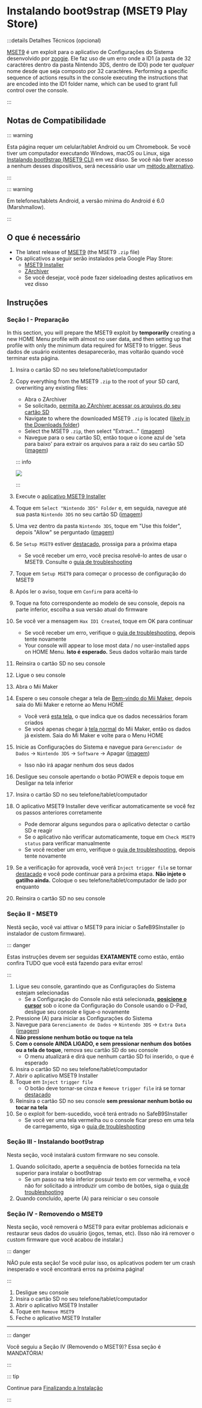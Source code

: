 # Instalando boot9strap (MSET9 Play Store)

:::details Detalhes Técnicos (opcional)

[MSET9](https://github.com/zoogie/MSET9) é um exploit para o aplicativo de Configurações do Sistema desenvolvido por [zoogie](https://github.com/zoogie). Ele faz uso de um erro onde a ID1 (a pasta de 32 caractéres dentro da pasta Nintendo 3DS, dentro de ID0) pode ter _qualquer_ nome desde que seja composto por 32 caractéres. Performing a specific sequence of actions results in the console executing the instructions that are encoded into the ID1 folder name, which can be used to grant full control over the console.

:::

## Notas de Compatibilidade

::: warning

Esta página requer um celular/tablet Android ou um Chromebook. Se você tiver um computador executando Windows, macOS ou Linux, siga [Instalando boot9strap (MSET9 CLI)](installing-boot9strap-\(mset9-cli\)) em vez disso. Se você não tiver acesso a nenhum desses dispositivos, será necessário usar um [método alternativo](https://wiki.hacks.guide/wiki/3DS:Alternate_Exploits).

:::

::: warning

Em telefones/tablets Android, a versão mínima do Android é 6.0 (Marshmallow).

:::

## O que é necessário

- The latest release of [MSET9](https://github.com/hacks-guide/MSET9/releases/latest) (the MSET9 `.zip` file)
- Os aplicativos a seguir serão instalados pela Google Play Store:
    - [MSET9 Installer](https://play.google.com/store/apps/details?id=moe.saru.homebrew.console3ds.mset9_installer_android)
    - [ZArchiver](https://play.google.com/store/apps/details?id=ru.zdevs.zarchiver)
    - Se você desejar, você pode fazer sideloading destes aplicativos em vez disso

## Instruções

### Seção I - Preparação

In this section, you will prepare the MSET9 exploit by **temporarily** creating a new HOME Menu profile with almost no user data, and then setting up that profile with only the minimum data required for MSET9 to trigger. Seus dados de usuário existentes desaparecerão, mas voltarão quando você terminar esta página.

1. Insira o cartão SD no seu telefone/tablet/computador

2. Copy everything from the MSET9 `.zip` to the root of your SD card, overwriting any existing files:

    - Abra o ZArchiver
    - Se solicitado, [permita ao ZArchiver acessar os arquivos do seu cartão SD](/images/screenshots/mset9/zarchiver-allow.png)
    - Navigate to where the downloaded MSET9 `.zip` is located ([likely in the Downloads folder](/images/screenshots/mset9/zarchiver-zip-location.png))
    - Select the MSET9 `.zip`, then select "Extract..." ([imagem](/images/screenshots/mset9/zarchiver-extract-1.png))
    - Navegue para o seu cartão SD, então toque o ícone azul de 'seta para baixo' para extrair os arquivos para a raiz do seu cartão SD ([imagem](/images/screenshots/mset9/zarchiver-extract-2.png))

    ::: info

    ![](/images/screenshots/mset9/mset9-root-layout-android.png)

    :::

3. Execute o [aplicativo MSET9 Installer](/images/screenshots/mset9/mset9-setup-android.png)

4. Toque em `Select "Nintendo 3DS" Folder` e, em seguida, navegue até sua pasta `Nintendo 3DS` no seu cartão SD ([imagem](/images/screenshots/mset9/select-mset9-folder-1.png))

5. Uma vez dentro da pasta `Nintendo 3DS`, toque em "Use this folder", depois "Allow" se perguntado ([imagem](/images/screenshots/mset9/select-mset9-folder-2.png))

6. Se `Setup MSET9` estiver [destacado](/images/screenshots/mset9/setup-mset9-highlighted.png), prossiga para a próxima etapa
    - Se você receber um erro, você precisa resolvê-lo antes de usar o MSET9. Consulte o [guia de troubleshooting](troubleshooting-mset9)

7. Toque em `Setup MSET9` para começar o processo de configuração do MSET9

8. Após ler o aviso, toque em `Confirm` para aceitá-lo

9. Toque na foto correspondente ao modelo de seu console, depois na parte inferior, escolha a sua versão atual do firmware

10. Se você ver a mensagem `Hax ID1 Created`, toque em OK para continuar
    - Se você receber um erro, verifique o [guia de troubleshooting](troubleshooting-mset9), depois tente novamente
    - Your console will appear to lose most data / no user-installed apps on HOME Menu. **Isto é esperado.** Seus dados voltarão mais tarde

11. Reinsira o cartão SD no seu console

12. Ligue o seu console

13. Abra o Mii Maker

14. Espere o seu console chegar a tela de [Bem-vindo do Mii Maker](/images/screenshots/mset9/mii-welcome.png), depois saia do Mii Maker e retorne ao Menu HOME
    - Você verá [esta tela](/images/screenshots/mset9/mii-extdata.png), o que indica que os dados necessários foram criados
    - Se você apenas chegar à [tela normal](/images/screenshots/mset9/mii-existing.png) do Mii Maker, então os dados já existem. Saia do Mi Maker e volte para o Menu HOME

15. Inicie as Configurações do Sistema e navegue para `Gerenciador de Dados` -> `Nintendo 3DS` -> `Software` -> Apagar ([imagem](/images/screenshots/database-reset.jpg))
    - Isso não irá apagar nenhum dos seus dados

16. Desligue seu console apertando o botão POWER e depois toque em Desligar na tela inferior

17. Insira o cartão SD no seu telefone/tablet/computador

18. O aplicativo MSET9 Installer deve verificar automaticamente se você fez os passos anteriores corretamente
    - Pode demorar alguns segundos para o aplicativo detectar o cartão SD e reagir
    - Se o aplicativo não verificar automaticamente, toque em `Check MSET9 status` para verificar manualmente
    - Se você receber um erro, verifique o [guia de troubleshooting](troubleshooting-mset9), depois tente novamente

19. Se a verificação for aprovada, você verá `Inject trigger file` se tornar [destacado](/images/screenshots/mset9/inject-trigger-highlighted.png) e você pode continuar para a próxima etapa. **Não injete o gatilho ainda.** Coloque o seu telefone/tablet/computador de lado por enquanto

20. Reinsira o cartão SD no seu console

### Seção II - MSET9

Nestã seção, você vai attivar o MSET9 para iniciar o SafeB9SInstaller (o instalador de custom firmware).

::: danger

Estas instruções devem ser seguidas **EXATAMENTE** como estão, então confira TUDO que você está fazendo para evitar erros!

:::

1. Ligue seu console, garantindo que as Configurações do Sistema estejam selecionadas
    - Se a Configuração do Console não está selecionada, **[posicione o cursor](/images/screenshots/mset9/hover-settings.png)** sob o ícone da Configuração do Console usando o D-Pad, desligue seu console e ligue-o novamente
2. Pressione (A) para iniciar as Configurações do Sistema
3. Navegue para `Gerenciamento de Dados` -> `Nintendo 3DS` -> `Extra Data` ([imagem](/images/screenshots/mset9/settings-extdata.png))
4. **Não pressione nenhum botão ou toque na tela**
5. **Com o console AINDA LIGADO, e sem pressionar nenhum dos botões ou a tela de toque**, remova seu cartão SD do seu console
    - O menu atualizará e dirá que nenhum cartão SD foi inserido, o que é esperado
6. Insira o cartão SD no seu telefone/tablet/computador
7. Abrir o aplicativo MSET9 Installer
8. Toque em `Inject trigger file`
    - O botão deve tornar-se cinza e `Remove trigger file` irá se tornar [destacado](/images/screenshots/mset9/remove-trigger-highlighted.png)
9. Reinsira o cartão SD no seu console **sem pressionar nenhum botão ou tocar na tela**
10. Se o exploit for bem-sucedido, você terá entrado no SafeB9SInstaller
    - Se você ver uma tela vermelha ou o console ficar preso em uma tela de carregamento, siga o [guia de troubleshooting](troubleshooting-mset9)

### Seção III - Instalando boot9strap

Nesta seção, você instalará custom firmware no seu console.

1. Quando solicitado, aperte a sequência de botões fornecida na tela superior para instalar o boot9strap
    - Se um passo na tela inferior possuir texto em cor vermelha, e você não for solicitado a introduzir um combo de botões, siga o [guia de troubleshooting](troubleshooting-mset9)
2. Quando concluído, aperte (A) para reiniciar o seu console

<!--@include: ./_include/configure-luma3ds.md -->

### Seção IV - Removendo o MSET9

Nesta seção, você removerá o MSET9 para evitar problemas adicionais e restaurar seus dados do usuário (jogos, temas, etc). (Isso não irá remover o custom firmware que você acabou de instalar.)

::: danger

NÃO pule esta seção! Se você pular isso, os aplicativos podem ter um crash inesperado e você encontrará erros na próxima página!

:::

1. Desligue seu console
2. Insira o cartão SD no seu telefone/tablet/computador
3. Abrir o aplicativo MSET9 Installer
4. Toque em `Remove MSET9`
5. Feche o aplicativo MSET9 Installer

<!--@include: ./_include/luma3ds-installed-note.md -->

___

::: danger

Você seguiu a Seção IV (Removendo o MSET9)? Essa seção é MANDATÓRIA!

:::

::: tip

Continue para [Finalizando a Instalação](finalizing-setup)

:::
